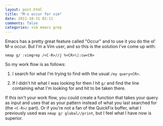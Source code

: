```yaml
---
layout: post.html
title: "M-x occur for vim"
date: 2011-10-31 02:11
comments: false
categories: vim emacs grep
---
```


Emacs has a pretty great feature called "Occur" and to use it you do the ol'
M-x occur. But I'm a Vim user, and so this is the solution I've come up with:

<pre><code>nmap g/ :vimgrep /&lt;C-R&gt;//j %&lt;CR&gt;\|:cw&lt;CR&gt;</code></pre>

So my work flow is as follows:

1. I search for what I'm trying to find with the usual `/my query<CR>`.

2. If I didn't hit what I was looking for then I hit `g/` and find the line
   containing what I'm looking for and hit <CR> to be taken there.

If this isn't your work flow, you could create a function that takes your query
as input and uses that as your pattern instead of what you last searched for
(the `<C-R>/` part). Or if you're not a fan of the QuickFix buffer, what I
previously used was `nmap g/ global//print`, but I feel what I have now is
superior.

